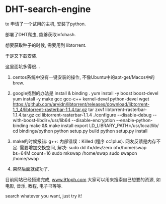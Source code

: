 # DHT-search-engine

tx 申请了一个试用的主机, 安装了python.

部署了DHT爬虫, 能够获取infohash.

想要获取种子的时候, 需要用到 libtorrent.

于是又下载安装.

这里面坑多得很...

1. centos系统中没有一键安装的操作, 不像Ubuntu中的apt-get/Macos中的brew.
2. google找到的办法是 install & binding .
yum install -y boost boost-devel
yum install -y make gcc gcc-c++ kernel-devel python-devel
wget https://github.com/arvidn/libtorrent/releases/download/libtorrent-1_1_4/libtorrent-rasterbar-1.1.4.tar.gz
tar zxvf libtorrent-rasterbar-1.1.4.tar.gz
cd libtorrent-rasterbar-1.1.4
./configure --disable-debug --with-boost-libdir=/usr/lib64 --disable-encryption --enable-python-binding
make && make install
export LD_LIBRARY_PATH=/usr/local/lib/
cd bindings/python
python setup.py build
python setup.py install
3. make的时候报错: g++: 内部错误：Killed (程序 cc1plus). 网友反馈是内存不足.
需要增加交换空间, 解决:
sudo dd if=/dev/zero of=/home/swap bs=64M count=16
sudo mkswap /home/swap
sudo swapon /home/swap

4. 果然后面就成功了.



目前网站已经搭建完成, www.91pph.com
大家可以用来搜索自己想要的资源, 如电影, 音乐, 教程, 电子书等等.

search whatever you want, just try it!
